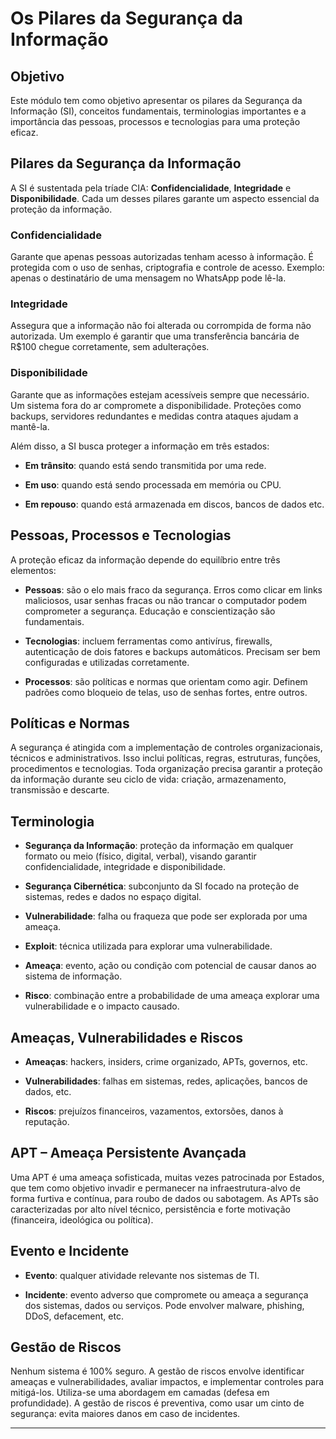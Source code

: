   

# Os Pilares da Segurança da Informação

  

## Objetivo

  

Este módulo tem como objetivo apresentar os pilares da Segurança da Informação (SI), conceitos fundamentais, terminologias importantes e a importância das pessoas, processos e tecnologias para uma proteção eficaz.

  

## Pilares da Segurança da Informação

  

A SI é sustentada pela tríade CIA: **Confidencialidade**, **Integridade** e **Disponibilidade**. Cada um desses pilares garante um aspecto essencial da proteção da informação.

  

### Confidencialidade

Garante que apenas pessoas autorizadas tenham acesso à informação. É protegida com o uso de senhas, criptografia e controle de acesso. Exemplo: apenas o destinatário de uma mensagem no WhatsApp pode lê-la.

  

### Integridade

Assegura que a informação não foi alterada ou corrompida de forma não autorizada. Um exemplo é garantir que uma transferência bancária de R$100 chegue corretamente, sem adulterações.

  

### Disponibilidade

Garante que as informações estejam acessíveis sempre que necessário. Um sistema fora do ar compromete a disponibilidade. Proteções como backups, servidores redundantes e medidas contra ataques ajudam a mantê-la.

  

Além disso, a SI busca proteger a informação em três estados:

- **Em trânsito**: quando está sendo transmitida por uma rede.

- **Em uso**: quando está sendo processada em memória ou CPU.

- **Em repouso**: quando está armazenada em discos, bancos de dados etc.

  

## Pessoas, Processos e Tecnologias

  

A proteção eficaz da informação depende do equilíbrio entre três elementos:

  

- **Pessoas**: são o elo mais fraco da segurança. Erros como clicar em links maliciosos, usar senhas fracas ou não trancar o computador podem comprometer a segurança. Educação e conscientização são fundamentais.

  

- **Tecnologias**: incluem ferramentas como antivírus, firewalls, autenticação de dois fatores e backups automáticos. Precisam ser bem configuradas e utilizadas corretamente.

  

- **Processos**: são políticas e normas que orientam como agir. Definem padrões como bloqueio de telas, uso de senhas fortes, entre outros.

  

## Políticas e Normas

  

A segurança é atingida com a implementação de controles organizacionais, técnicos e administrativos. Isso inclui políticas, regras, estruturas, funções, procedimentos e tecnologias. Toda organização precisa garantir a proteção da informação durante seu ciclo de vida: criação, armazenamento, transmissão e descarte.

  

## Terminologia

  

- **Segurança da Informação**: proteção da informação em qualquer formato ou meio (físico, digital, verbal), visando garantir confidencialidade, integridade e disponibilidade.

  

- **Segurança Cibernética**: subconjunto da SI focado na proteção de sistemas, redes e dados no espaço digital.

  

- **Vulnerabilidade**: falha ou fraqueza que pode ser explorada por uma ameaça.

  

- **Exploit**: técnica utilizada para explorar uma vulnerabilidade.

  

- **Ameaça**: evento, ação ou condição com potencial de causar danos ao sistema de informação.

  

- **Risco**: combinação entre a probabilidade de uma ameaça explorar uma vulnerabilidade e o impacto causado.

  

## Ameaças, Vulnerabilidades e Riscos

  

- **Ameaças**: hackers, insiders, crime organizado, APTs, governos, etc.

- **Vulnerabilidades**: falhas em sistemas, redes, aplicações, bancos de dados, etc.

- **Riscos**: prejuízos financeiros, vazamentos, extorsões, danos à reputação.

  

## APT – Ameaça Persistente Avançada

  

Uma APT é uma ameaça sofisticada, muitas vezes patrocinada por Estados, que tem como objetivo invadir e permanecer na infraestrutura-alvo de forma furtiva e contínua, para roubo de dados ou sabotagem. As APTs são caracterizadas por alto nível técnico, persistência e forte motivação (financeira, ideológica ou política).

  

## Evento e Incidente

  

- **Evento**: qualquer atividade relevante nos sistemas de TI.

- **Incidente**: evento adverso que compromete ou ameaça a segurança dos sistemas, dados ou serviços. Pode envolver malware, phishing, DDoS, defacement, etc.

  

## Gestão de Riscos

  

Nenhum sistema é 100% seguro. A gestão de riscos envolve identificar ameaças e vulnerabilidades, avaliar impactos, e implementar controles para mitigá-los. Utiliza-se uma abordagem em camadas (defesa em profundidade). A gestão de riscos é preventiva, como usar um cinto de segurança: evita maiores danos em caso de incidentes.

  

---